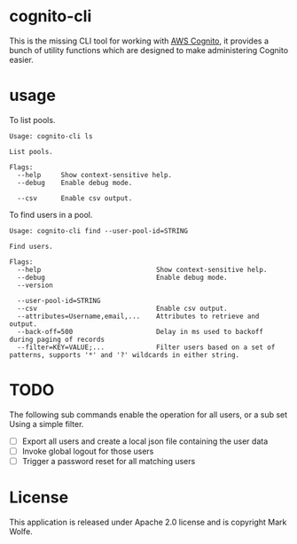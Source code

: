 # cognito-cli

This is the missing CLI tool for working with [AWS Cognito](https://aws.amazon.com/cognito), it provides a bunch of utility functions which are designed to make administering Cognito easier.

# usage

To list pools.

```
Usage: cognito-cli ls

List pools.

Flags:
  --help     Show context-sensitive help.
  --debug    Enable debug mode.

  --csv      Enable csv output.
```

To find users in a pool.

```
Usage: cognito-cli find --user-pool-id=STRING

Find users.

Flags:
  --help                             Show context-sensitive help.
  --debug                            Enable debug mode.
  --version

  --user-pool-id=STRING
  --csv                              Enable csv output.
  --attributes=Username,email,...    Attributes to retrieve and output.
  --back-off=500                     Delay in ms used to backoff during paging of records
  --filter=KEY=VALUE;...             Filter users based on a set of patterns, supports '*' and '?' wildcards in either string.

```

# TODO

The following sub commands enable the operation for all users, or a sub set Using a simple filter.

* [ ] Export all users and create a local json file containing the user data
* [ ] Invoke global logout for those users
* [ ] Trigger a password reset for all matching users

# License

This application is released under Apache 2.0 license and is copyright Mark Wolfe.